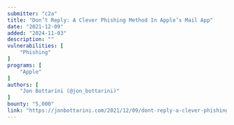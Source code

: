 ```yaml
---
submitter: "c2a"
title: "Don’t Reply: A Clever Phishing Method In Apple’s Mail App"
date: "2021-12-09"
added: "2024-11-03"
description: ""
vulnerabilities: [
    "Phishing"
]
programs: [
    "Apple"
]
authors: [
    "Jon Bottarini (@jon_bottarini)"
]
bounty: "5,000"
link: "https://jonbottarini.com/2021/12/09/dont-reply-a-clever-phishing-method-in-apples-mail-app/"
---
```




